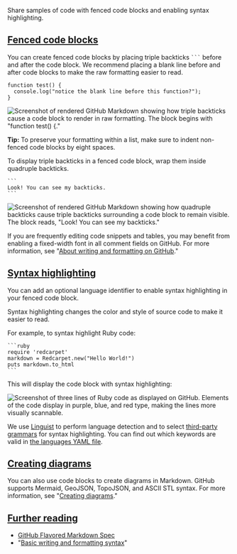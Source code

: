 Share samples of code with fenced code blocks and enabling syntax highlighting.

## [Fenced code blocks](https://docs.github.com/en/get-started/writing-on-github/working-with-advanced-formatting/creating-and-highlighting-code-blocks#fenced-code-blocks)

You can create fenced code blocks by placing triple backticks ` ``` ` before and after the code block. We recommend placing a blank line before and after code blocks to make the raw formatting easier to read.

```
function test() {
  console.log("notice the blank line before this function?");
}
```

![Screenshot of rendered GitHub Markdown showing how triple backticks cause a code block to render in raw formatting. The block begins with "function test() {."](https://docs.github.com/assets/cb-30176/images/help/writing/fenced-code-block-rendered.png)

**Tip:** To preserve your formatting within a list, make sure to indent non-fenced code blocks by eight spaces.

To display triple backticks in a fenced code block, wrap them inside quadruple backticks.

````
```
Look! You can see my backticks.
```
````

![Screenshot of rendered GitHub Markdown showing how quadruple backticks cause triple backticks surrounding a code block to remain visible. The block reads, "Look! You can see my backticks."](https://docs.github.com/assets/cb-4747/images/help/writing/fenced-code-show-backticks-rendered.png)

If you are frequently editing code snippets and tables, you may benefit from enabling a fixed-width font in all comment fields on GitHub. For more information, see "[About writing and formatting on GitHub](https://docs.github.com/en/get-started/writing-on-github/getting-started-with-writing-and-formatting-on-github/about-writing-and-formatting-on-github#enabling-fixed-width-fonts-in-the-editor)."

## [Syntax highlighting](https://docs.github.com/en/get-started/writing-on-github/working-with-advanced-formatting/creating-and-highlighting-code-blocks#syntax-highlighting)

You can add an optional language identifier to enable syntax highlighting in your fenced code block.

Syntax highlighting changes the color and style of source code to make it easier to read.

For example, to syntax highlight Ruby code:

````
```ruby
require 'redcarpet'
markdown = Redcarpet.new("Hello World!")
puts markdown.to_html
```
````

This will display the code block with syntax highlighting:

![Screenshot of three lines of Ruby code as displayed on GitHub. Elements of the code display in purple, blue, and red type, making the lines more visually scannable.](https://docs.github.com/assets/cb-19382/images/help/writing/code-block-syntax-highlighting-rendered.png)

We use [Linguist](https://github.com/github-linguist/linguist) to perform language detection and to select [third-party grammars](https://github.com/github-linguist/linguist/blob/master/vendor/README.md) for syntax highlighting. You can find out which keywords are valid in [the languages YAML file](https://github.com/github-linguist/linguist/blob/master/lib/linguist/languages.yml).

## [Creating diagrams](https://docs.github.com/en/get-started/writing-on-github/working-with-advanced-formatting/creating-and-highlighting-code-blocks#creating-diagrams)

You can also use code blocks to create diagrams in Markdown. GitHub supports Mermaid, GeoJSON, TopoJSON, and ASCII STL syntax. For more information, see "[Creating diagrams](https://docs.github.com/en/get-started/writing-on-github/working-with-advanced-formatting/creating-diagrams)."

## [Further reading](https://docs.github.com/en/get-started/writing-on-github/working-with-advanced-formatting/creating-and-highlighting-code-blocks#further-reading)

- [GitHub Flavored Markdown Spec](https://github.github.com/gfm/)
- "[Basic writing and formatting syntax](https://docs.github.com/en/get-started/writing-on-github/getting-started-with-writing-and-formatting-on-github/basic-writing-and-formatting-syntax)"